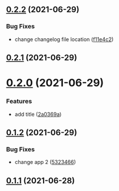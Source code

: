 ## [0.2.2](https://github.com/susguzman/versions/compare/app2-0.2.1...app2-0.2.2) (2021-06-29)


### Bug Fixes

* change changelog file location ([f11e4c2](https://github.com/susguzman/versions/commit/f11e4c2c4ed88833532340de2dd49b778e1de661))



## [0.2.1](https://github.com/susguzman/versions/compare/app2-0.2.0...app2-0.2.1) (2021-06-29)



# [0.2.0](https://github.com/susguzman/versions/compare/app2-0.1.2...app2-0.2.0) (2021-06-29)


### Features

* add title ([2a0369a](https://github.com/susguzman/versions/commit/2a0369a2e41693f24d2e5507cb22e767a4c91a48))



## [0.1.2](https://github.com/susguzman/versions/compare/app2-0.1.1...app2-0.1.2) (2021-06-29)


### Bug Fixes

* change app 2 ([5323466](https://github.com/susguzman/versions/commit/5323466ff8ca7357b66d6aef98085db2e30793b4))



## [0.1.1](https://github.com/susguzman/versions/compare/app2-0.1.0...app2-0.1.1) (2021-06-28)



